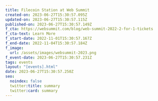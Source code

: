 ```yaml
---
title: Filecoin Station at Web Summit
created-on: 2023-06-27T15:30:57.095Z
updated-on: 2023-06-27T15:30:57.115Z
published-on: 2023-06-27T15:30:57.149Z
f_cta: https://websummit.com/blog/web-summit-2022-2-for-1-tickets
f_cta-text: Learn More
f_start-date: 2022-11-01T15:30:57.167Z
f_end-date: 2022-11-04T15:30:57.184Z
f_image:
  url: /assets/images/websummit-2023.png
f_event-date: 2023-06-27T15:30:57.231Z
tags: events
layout: "[events].html"
date: 2023-06-27T15:30:57.250Z
seo:
  noindex: false
  twitter:title: summary
  twitter:card: summary
---
```

